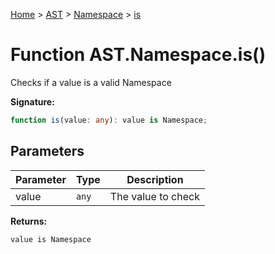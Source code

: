 [Home](../../../../../index.md) &gt; [AST](../../../../ast.md) &gt; [Namespace](../../namespace.md) &gt; [is](./is_1.md)

# Function AST.Namespace.is()

Checks if a value is a valid Namespace

<b>Signature:</b>

```typescript
function is(value: any): value is Namespace;
```

## Parameters

|  Parameter | Type | Description |
|  --- | --- | --- |
|  value | `any` | The value to check |

<b>Returns:</b>

`value is Namespace`

